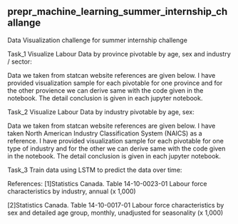## prepr_machine_learning_summer_internship_challange
Data Visualization challenge for summer internship challenge

Task_1 Visualize Labour Data by province pivotable by age, sex and industry / sector:

Data we taken from statcan website references are given below.
I have provided visualization sample for each pivotable for one province and for the other provience we can derive same with the code given in the notebook. 
The detail conclusion is given in each jupyter notebook.

Task_2 Visualize Labour Data by industry pivotable by age, sex:

Data we taken from statcan website references are given below.
I have taken North American Industry Classification System (NAICS) as a reference.
I have provided visualization sample for each pivotable for one type of industry  and for the other we can derive same with the code given in the notebook.
The detail conclusion is given in each jupyter notebook.

Task_3 Train data using LSTM to predict the data over time:

References:
[1]Statistics Canada.  Table  14-10-0023-01   Labour force characteristics by industry, annual (x 1,000)

[2]Statistics Canada.  Table  14-10-0017-01   Labour force characteristics by sex and detailed age group, monthly, unadjusted for seasonality (x 1,000)
